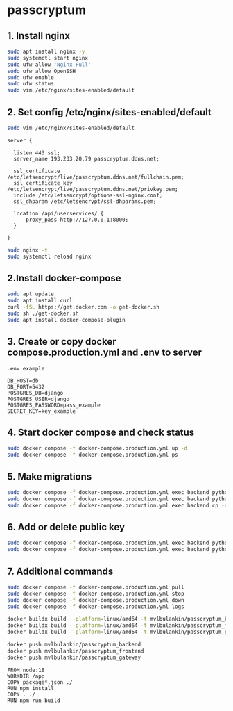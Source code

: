 # passcryptum

## 1. Install nginx

```bash
sudo apt install nginx -y
sudo systemctl start nginx
sudo ufw allow 'Nginx Full'
sudo ufw allow OpenSSH
sudo ufw enable
sudo ufw status
sudo vim /etc/nginx/sites-enabled/default
```

## 2. Set config /etc/nginx/sites-enabled/default

```bash
sudo vim /etc/nginx/sites-enabled/default
```

```text
server {
    
  listen 443 ssl;
  server_name 193.233.20.79 passcryptum.ddns.net;
  
  ssl_certificate /etc/letsencrypt/live/passcryptum.ddns.net/fullchain.pem;
  ssl_certificate_key /etc/letsencrypt/live/passcryptum.ddns.net/privkey.pem;
  include /etc/letsencrypt/options-ssl-nginx.conf;
  ssl_dhparam /etc/letsencrypt/ssl-dhparams.pem;
  
  location /api/userservices/ {
      proxy_pass http://127.0.0.1:8000;
  }

}
```

```bash
sudo nginx -t
sudo systemctl reload nginx
```

## 2.Install docker-compose

```bash
sudo apt update
sudo apt install curl
curl -fSL https://get.docker.com -o get-docker.sh
sudo sh ./get-docker.sh
sudo apt install docker-compose-plugin
```

## 3. Create or copy docker compose.production.yml and .env to server

```text
.env example:

DB_HOST=db
DB_PORT=5432
POSTGRES_DB=django
POSTGRES_USER=django
POSTGRES_PASSWORD=pass_example
SECRET_KEY=key_example
```

## 4. Start docker compose and check status

```bash
sudo docker compose -f docker-compose.production.yml up -d
sudo docker compose -f docker-compose.production.yml ps
```

## 5. Make migrations

```bash
sudo docker compose -f docker-compose.production.yml exec backend python manage.py migrate
sudo docker compose -f docker-compose.production.yml exec backend python manage.py collectstatic
sudo docker compose -f docker-compose.production.yml exec backend cp -r /app/collected_static/. /backend_static/static/
```

## 6. Add or delete public key

```bash
sudo docker compose -f docker-compose.production.yml exec backend python manage.py add_public_key <your_public_key>
sudo docker compose -f docker-compose.production.yml exec backend python manage.py delete_public_key <your_public_key>
```

## 7. Additional commands

```bash
sudo docker compose -f docker-compose.production.yml pull
sudo docker compose -f docker-compose.production.yml stop
sudo docker compose -f docker-compose.production.yml down
sudo docker compose -f docker-compose.production.yml logs
```


```bash
docker buildx build --platform=linux/amd64 -t mvlbulankin/passcryptum_backend .
docker buildx build --platform=linux/amd64 -t mvlbulankin/passcryptum_frontend .
docker buildx build --platform=linux/amd64 -t mvlbulankin/passcryptum_gateway .
```

```bash
docker push mvlbulankin/passcryptum_backend
docker push mvlbulankin/passcryptum_frontend
docker push mvlbulankin/passcryptum_gateway
```

```text
FROM node:18
WORKDIR /app
COPY package*.json ./
RUN npm install
COPY . ./
RUN npm run build
```